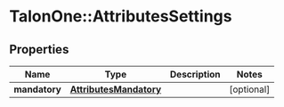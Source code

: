 # TalonOne::AttributesSettings

## Properties
Name | Type | Description | Notes
------------ | ------------- | ------------- | -------------
**mandatory** | [**AttributesMandatory**](AttributesMandatory.md) |  | [optional] 


